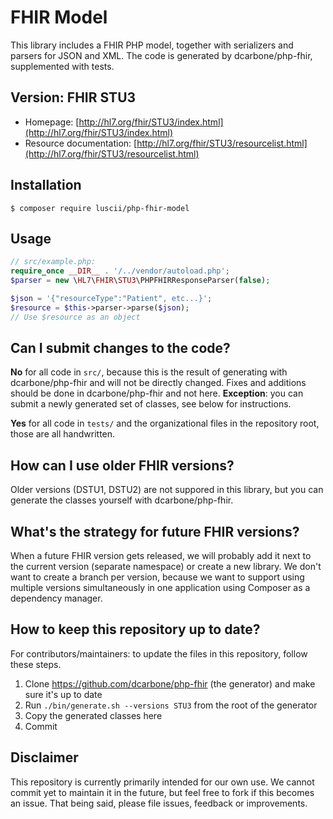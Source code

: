 # FHIR Model

This library includes a FHIR PHP model, together with serializers and parsers
for JSON and XML. The code is generated by dcarbone/php-fhir, supplemented with
tests.

## Version: FHIR STU3

- Homepage: [http://hl7.org/fhir/STU3/index.html](http://hl7.org/fhir/STU3/index.html)
- Resource documentation: [http://hl7.org/fhir/STU3/resourcelist.html](http://hl7.org/fhir/STU3/resourcelist.html)

## Installation

```
$ composer require luscii/php-fhir-model
```

## Usage

```php
// src/example.php:
require_once __DIR__ . '/../vendor/autoload.php';
$parser = new \HL7\FHIR\STU3\PHPFHIRResponseParser(false);

$json = '{"resourceType":"Patient", etc...}';
$resource = $this->parser->parse($json);
// Use $resource as an object
```

## Can I submit changes to the code?

**No** for all code in `src/`, because this is the result of generating with
dcarbone/php-fhir and will not be directly changed. Fixes and additions should
be done in dcarbone/php-fhir and not here. 
**Exception**: you can submit a newly generated set of classes,
see below for instructions.

**Yes** for all code in `tests/` and the organizational files in the repository
root, those are all handwritten.

## How can I use older FHIR versions?

Older versions (DSTU1, DSTU2) are not suppored in this library, but you can
generate the classes yourself with dcarbone/php-fhir.

## What's the strategy for future FHIR versions?

When a future FHIR version gets released, we will probably add it next to the
current version (separate namespace) or create a new library. We don't want to
create a branch per version, because we want to support using multiple versions
simultaneously in one application using Composer as a dependency manager.

## How to keep this repository up to date?

For contributors/maintainers: to update the files in this repository, follow these steps.

1. Clone https://github.com/dcarbone/php-fhir (the generator) and make sure it's up to date
2. Run `./bin/generate.sh --versions STU3` from the root of the generator
3. Copy the generated classes here
4. Commit

## Disclaimer

This repository is currently primarily intended for our own use. We cannot
commit yet to maintain it in the future, but feel free to fork if this becomes
an issue. That being said, please file issues, feedback or improvements.
